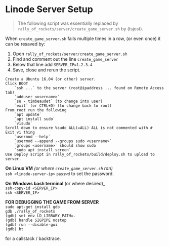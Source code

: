 # Linode Server Setup

> The following script was essentially replaced by `rally_of_rockets/server/create_game_server.sh` by (tsjost).

When `create_game_server.sh` fails multiple times in a row, (or even once) it can be resaved by:

1. Open `rally_of_rockets/server/create_game_server.sh`
2. Find and comment out the line `create_game_server`
3. Below that line add `SERVER_IP=1.2.3.4`
4. Save, close and rerun the script.

```
Create a Ubuntu 16.04 (or other) server.
Click BOOT
	`ssh ...` to the server (root@ipaddress ... found on Remote Access tab)
	`adduser <username>`
	`su - timbeaudet` (to change into user)
	`exit` (or CTRL+D) (to change back to root)
From root run the following
	`apt update`
	`apt install sudo`
	`visudo`
Scroll down to ensure %sudo ALL(=ALL) ALL is not commented with #
Exit vi thing
	`usermod --help`
	`usermod --append --groups sudo <username>`
	`groups <username>` should show sudo
	`sudo apt install screen`
Use Deploy script in rally_of_rockets/build/deploy.sh to upload to server.
```

**On Linux VM** _(or where `create_game_server.sh` ran)_  
`ssh <linode-server-ip>`
`passwd` to set the password.

**On Windows bash terminal** (or where desired)_  
`ssh-copy-id <SERVER_IP>`  
`ssh <SERVER_IP>`

**FOR DEBUGGING THE GAME FROM SERVER**  
`sudo apt-get install gdb`  
`gdb ./rally_of_rockets`  
`(gdb) set env LD_LIBRARY_PATH=.`  
`(gdb) handle SIGPIPE nostop`  
`(gdb) run --disable-gui`  
`(gdb) bt` 

for a callstack / backtrace.

